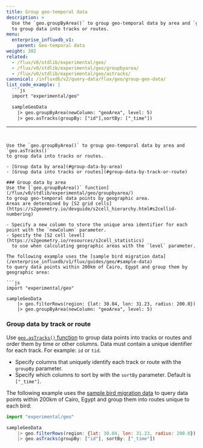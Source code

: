 ```yaml
---
title: Group geo-temporal data
description: >
  Use the `geo.groupByArea()` to group geo-temporal data by area and `geo.asTracks()`
  to group data into tracks or routes.
menu:
  enterprise_influxdb_v1:
    parent: Geo-temporal data
weight: 302
related:
  - /flux/v0/stdlib/experimental/geo/
  - /flux/v0/stdlib/experimental/geo/groupbyarea/
  - /flux/v0/stdlib/experimental/geo/astracks/
canonical: /influxdb/v2/query-data/flux/geo/group-geo-data/
list_code_example: |
  ```js
  import "experimental/geo"

  sampleGeoData
    |> geo.groupByArea(newColumn: "geoArea", level: 5)
    |> geo.asTracks(groupBy: ["id"],sortBy: ["_time"])
  ```
---
```


Use the `geo.groupByArea()` to group geo-temporal data by area and `geo.asTracks()`
to group data into tracks or routes.

- [Group data by area](#group-data-by-area)
- [Group data into tracks or routes](#group-data-by-track-or-route)

### Group data by area
Use the [`geo.groupByArea()` function](/flux/v0/stdlib/experimental/geo/groupbyarea/)
to group geo-temporal data points by geographic area.
Areas are determined by [S2 grid cells](https://s2geometry.io/devguide/s2cell_hierarchy.html#s2cellid-numbering)

- Specify a new column to store the unique area identifier for each point with the `newColumn` parameter.
- Specify the [S2 cell level](https://s2geometry.io/resources/s2cell_statistics)
  to use when calculating geographic areas with the `level` parameter.

The following example uses the [sample bird migration data](/enterprise_influxdb/v1/flux/guides/geo/#sample-data)
to query data points within 200km of Cairo, Egypt and group them by geographic area:

```js
import "experimental/geo"

sampleGeoData
    |> geo.filterRows(region: {lat: 30.04, lon: 31.23, radius: 200.0})
    |> geo.groupByArea(newColumn: "geoArea", level: 5)
```

### Group data by track or route
Use [`geo.asTracks()` function](/flux/v0/stdlib/experimental/geo/astracks/)
to group data points into tracks or routes and order them by time or other columns.
Data must contain a unique identifier for each track. For example: `id` or `tid`.

- Specify columns that uniquely identify each track or route with the `groupBy` parameter.
- Specify which columns to sort by with the `sortBy` parameter. Default is `["_time"]`.

The following example uses the [sample bird migration data](/enterprise_influxdb/v1/flux/guides/geo/#sample-data)
to query data points within 200km of Cairo, Egypt and group them into routes unique
to each bird:

```js
import "experimental/geo"

sampleGeoData
    |> geo.filterRows(region: {lat: 30.04, lon: 31.23, radius: 200.0})
    |> geo.asTracks(groupBy: ["id"], sortBy: ["_time"])
```
